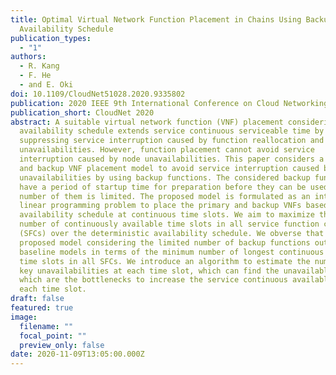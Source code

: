 ```yaml
---
title: Optimal Virtual Network Function Placement in Chains Using Backups with
  Availability Schedule
publication_types:
  - "1"
authors:
  - R. Kang
  - F. He
  - and E. Oki
doi: 10.1109/CloudNet51028.2020.9335802
publication: 2020 IEEE 9th International Conference on Cloud Networking (CloudNet)
publication_short: CloudNet 2020
abstract: A suitable virtual network function (VNF) placement considering a node
  availability schedule extends service continuous serviceable time by
  suppressing service interruption caused by function reallocation and node
  unavailabilities. However, function placement cannot avoid service
  interruption caused by node unavailabilities. This paper considers a primary
  and backup VNF placement model to avoid service interruption caused by node
  unavailabilities by using backup functions. The considered backup functions
  have a period of startup time for preparation before they can be used and the
  number of them is limited. The proposed model is formulated as an integer
  linear programming problem to place the primary and backup VNFs based on the
  availability schedule at continuous time slots. We aim to maximize the minimum
  number of continuously available time slots in all service function chains
  (SFCs) over the deterministic availability schedule. We obverse that the
  proposed model considering the limited number of backup functions outperforms
  baseline models in terms of the minimum number of longest continuous available
  time slots in all SFCs. We introduce an algorithm to estimate the number of
  key unavailabilities at each time slot, which can find the unavailable nodes
  which are the bottlenecks to increase the service continuous available time at
  each time slot.
draft: false
featured: true
image:
  filename: ""
  focal_point: ""
  preview_only: false
date: 2020-11-09T13:05:00.000Z
---
```

